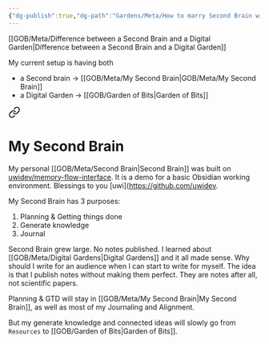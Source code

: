 ```yaml
---
{"dg-publish":true,"dg-path":"Gardens/Meta/How to marry Second Brain with Digital Garden.md","permalink":"/gardens/meta/how-to-marry-second-brain-with-digital-garden/"}
---
```


[[GOB/Meta/Difference between a Second Brain and a Digital Garden\|Difference between a Second Brain and a Digital Garden]]


My current setup is having both 
- a Second brain -> [[GOB/Meta/My Second Brain\|GOB/Meta/My Second Brain]]
- a Digital Garden -> [[GOB/Garden of Bits\|Garden of Bits]]


<div class="transclusion internal-embed is-loaded"><a class="markdown-embed-link" href="/gardens/meta/my-second-brain/#my-second-brain" aria-label="Open link"><svg xmlns="http://www.w3.org/2000/svg" width="24" height="24" viewBox="0 0 24 24" fill="none" stroke="currentColor" stroke-width="2" stroke-linecap="round" stroke-linejoin="round" class="svg-icon lucide-link"><path d="M10 13a5 5 0 0 0 7.54.54l3-3a5 5 0 0 0-7.07-7.07l-1.72 1.71"></path><path d="M14 11a5 5 0 0 0-7.54-.54l-3 3a5 5 0 0 0 7.07 7.07l1.71-1.71"></path></svg></a><div class="markdown-embed">



# My Second Brain
My personal [[GOB/Meta/Second Brain\|Second Brain]] was built on [uwidev/memory-flow-interface](https://github.com/uwidev/memory-flow-interface). It is a demo for a basic Obsidian working environment. Blessings to you [uwi](https://github.com/uwidev.

My Second Brain has 3 purposes:
1. Planning & Getting things done
2. Generate knowledge 
3. Journal 


</div></div>


Second Brain grew large. No notes published. I learned about [[GOB/Meta/Digital Gardens\|Digital Gardens]] and it all made sense. Why should I write for an audience when I can start to write for myself. The idea is that I publish notes without making them perfect. They are notes after all, not scientific papers.

Planning & GTD will stay in [[GOB/Meta/My Second Brain\|My Second Brain]], as well as most of my Journaling and Alignment. 

But my generate knowledge and connected ideas will slowly go from `Resources` to [[GOB/Garden of Bits\|Garden of Bits]].
